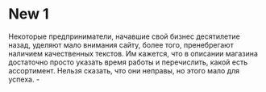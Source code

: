 # New 1
Некоторые предприниматели, начавшие свой бизнес десятилетие назад, уделяют мало внимания сайту, более того, пренебрегают наличием качественных текстов. Им кажется, что в описании магазина достаточно просто указать время работы и перечислить, какой есть ассортимент. Нельзя сказать, что они неправы, но этого мало для успеха. - 
